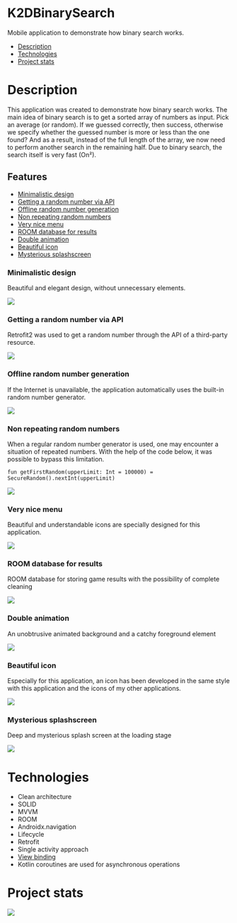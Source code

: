 # K2DBinarySearch
Mobile application to demonstrate how binary search works.

- [Description](#description)
- [Technologies](#technologies)
- [Project stats](#project-stats)

# Description
This application was created to demonstrate how binary search works. The main idea of binary search is to get a sorted array of numbers as input. Pick an average (or random). If we guessed correctly, then success, otherwise we specify whether the guessed number is more or less than the one found? And as a result, instead of the full length of the array, we now need to perform another search in the remaining half. Due to binary search, the search itself is very fast (On²).

## Features
- [Minimalistic design](#minimalistic-design)
- [Getting a random number via API](#getting-a-random-number-via-api)
- [Offline random number generation](#offline-random-number-generation)
- [Non repeating random numbers](#non-repeating-random-numbers)
- [Very nice menu](#very-nice-menu)
- [ROOM database for results](#room-database-for-results)
- [Double animation](#double-animation)
- [Beautiful icon](#beautiful-icon)
- [Mysterious splashscreen](#mysterious-splashscreen)

### Minimalistic design
Beautiful and elegant design, without unnecessary elements.

<img src="https://github.com/K2D2021/K2DBinarySearch/blob/master/Gifs/K2DBinarySearchVideosDesign.gif">



### Getting a random number via API
Retrofit2 was used to get a random number through the API of a third-party resource.

<img src="https://github.com/K2D2021/K2DBinarySearch/blob/master/Gifs/K2DBinarySearchVideosAPI.gif">



### Offline random number generation
If the Internet is unavailable, the application automatically uses the built-in random number generator.

<img src="https://github.com/K2D2021/K2DBinarySearch/blob/master/Gifs/K2DBinarySearchVideosOffline.gif">



### Non repeating random numbers
When a regular random number generator is used, one may encounter a situation of repeated numbers. With the help of the code below, it was possible to bypass this limitation.

```fun getFirstRandom(upperLimit: Int = 100000) = SecureRandom().nextInt(upperLimit)```

<img src="https://github.com/K2D2021/K2DBinarySearch/blob/master/Gifs/K2DBinarySearchVideosTrueRandom.gif">



### Very nice menu
Beautiful and understandable icons are specially designed for this application.

<img src="https://github.com/K2D2021/K2DBinarySearch/blob/master/Gifs/K2DBinarySearchVideosMenu.gif">



### ROOM database for results
ROOM database for storing game results with the possibility of complete cleaning

<img src="https://github.com/K2D2021/K2DBinarySearch/blob/master/Gifs/K2DBinarySearchVideosROOM.gif">



### Double animation
An unobtrusive animated background and a catchy foreground element

<img src="https://github.com/K2D2021/K2DBinarySearch/blob/master/Gifs/K2DBinarySearchVideosAnimation.gif">



### Beautiful icon
Especially for this application, an icon has been developed in the same style with this application and the icons of my other applications.

<img src="https://github.com/K2D2021/K2DBinarySearch/blob/master/Gifs/K2DBinarySearchIcon.jpg">



### Mysterious splashscreen
Deep and mysterious splash screen at the loading stage

<img src="https://github.com/K2D2021/K2DBinarySearch/blob/master/Gifs/K2DBinarySearchSplashScreen.jpg">



# Technologies
- Clean architecture 
- SOLID
- MVVM
- ROOM
- Androidx.navigation
- Lifecycle
- Retrofit
- Single activity approach
- [View binding](https://developer.android.com/topic/libraries/view-binding)
- Kotlin coroutines are used for asynchronous operations

# Project stats
<img src="https://github.com/K2D2021/K2DBinarySearch/blob/master/Gifs/K2DBinarySearchStatistics.jpg">


